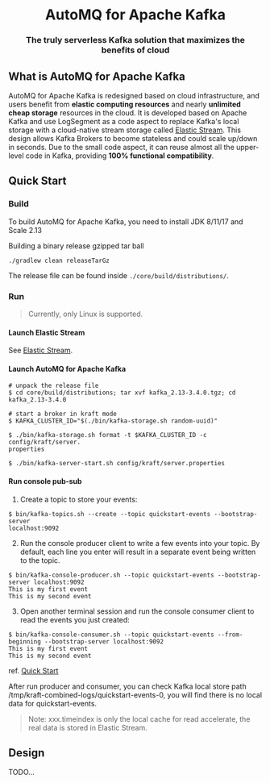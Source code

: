<h1 align="center">
AutoMQ for Apache Kafka
</h1>
<h3 align="center">
    The truly serverless Kafka solution that maximizes the benefits of cloud
</h3>

## What is AutoMQ for Apache Kafka
AutoMQ for Apache Kafka is redesigned based on cloud infrastructure, and users 
benefit from 
**elastic computing resources** and nearly **unlimited cheap storage** 
resources 
in the cloud. It is developed based on Apache Kafka and use LogSegment as a code 
aspect to replace Kafka's local storage with a cloud-native stream storage 
called [Elastic Stream](https://github.com/AutoMQ/elastic-stream). This design allows Kafka Brokers to become stateless 
and could scale up/down in seconds. Due to the small code aspect, it can 
reuse almost all the upper-level code in Kafka, providing **100% functional 
compatibility**.

## Quick Start
### Build
To build AutoMQ for Apache Kafka, you need to install JDK 8/11/17 and Scale 
2.13

Building a binary release gzipped tar ball
``` shell
./gradlew clean releaseTarGz
```
The release file can be found inside `./core/build/distributions/`.

### Run
> Currently, only Linux is supported.
#### Launch Elastic Stream
See [Elastic Stream](https://github.com/AutoMQ/elastic-stream).

#### Launch AutoMQ for Apache Kafka
``` shell
# unpack the release file
$ cd core/build/distributions; tar xvf kafka_2.13-3.4.0.tgz; cd kafka_2.13-3.4.0

# start a broker in kraft mode
$ KAFKA_CLUSTER_ID="$(./bin/kafka-storage.sh random-uuid)"

$ ./bin/kafka-storage.sh format -t $KAFKA_CLUSTER_ID -c config/kraft/server.
properties

$ ./bin/kafka-server-start.sh config/kraft/server.properties
```

#### Run console pub-sub
1. Create a topic to store your events:
``` shell
$ bin/kafka-topics.sh --create --topic quickstart-events --bootstrap-server 
localhost:9092
```

2. Run the console producer client to write a few events into your topic. By default, each line you enter will result in a separate event being written to the topic.
``` shell
$ bin/kafka-console-producer.sh --topic quickstart-events --bootstrap-server localhost:9092
This is my first event
This is my second event
```

3. Open another terminal session and run the console consumer client to read the events you just created:
``` shell
$ bin/kafka-console-consumer.sh --topic quickstart-events --from-beginning --bootstrap-server localhost:9092
This is my first event
This is my second event
```
ref. [Quick Start](https://kafka.apache.org/quickstart#quickstart_send)

After run producer and consumer, you can check Kafka local store path /tmp/kraft-combined-logs/quickstart-events-0, you will find there is no local data for quickstart-events.
> Note: xxx.timeindex is only the local cache for read accelerate,
> the real data is stored in Elastic Stream.

## Design
TODO...
